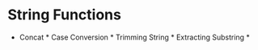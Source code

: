 # String Functions
* Concat    * Case Conversion     * Trimming String     * Extracting Substring      * 

